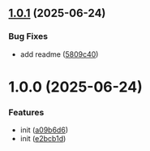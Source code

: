 ## [1.0.1](https://github.com/nsevenpack/testup/compare/v1.0.0...v1.0.1) (2025-06-24)


### Bug Fixes

* add readme ([5809c40](https://github.com/nsevenpack/testup/commit/5809c403f52807afd0d2e4d83da29b369a14ee30))

# 1.0.0 (2025-06-24)


### Features

* init ([a09b6d6](https://github.com/nsevenpack/testup/commit/a09b6d659ce0f6e0280e4ce0a080bdb4788898ff))
* init ([e2bcb1d](https://github.com/nsevenpack/testup/commit/e2bcb1d4dd524eaf5465eb724ffd8b9c62d8e19f))
